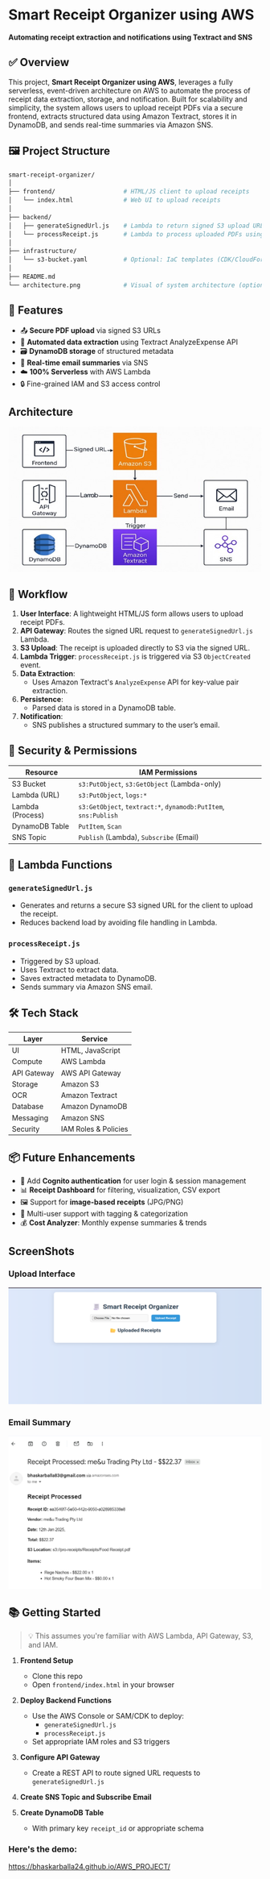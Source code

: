 
# Smart Receipt Organizer using AWS

**Automating receipt extraction and notifications using Textract and SNS**

## ✅ Overview

This project, **Smart Receipt Organizer using AWS**, leverages a fully serverless, event-driven architecture on AWS to automate the process of receipt data extraction, storage, and notification. Built for scalability and simplicity, the system allows users to upload receipt PDFs via a secure frontend, extracts structured data using Amazon Textract, stores it in DynamoDB, and sends real-time summaries via Amazon SNS.

## 🖼️ Project Structure

```bash
smart-receipt-organizer/
│
├── frontend/                   # HTML/JS client to upload receipts
│   └── index.html              # Web UI to upload receipts
│
├── backend/
│   ├── generateSignedUrl.js    # Lambda to return signed S3 upload URL
│   └── processReceipt.js       # Lambda to process uploaded PDFs using Textract
│
├── infrastructure/
│   └── s3-bucket.yaml          # Optional: IaC templates (CDK/CloudFormation)
│
├── README.md
└── architecture.png            # Visual of system architecture (optional)
```

## 🚀 Features

- 📤 **Secure PDF upload** via signed S3 URLs
- 🧠 **Automated data extraction** using Textract AnalyzeExpense API
- 🗃️ **DynamoDB storage** of structured metadata
- 📧 **Real-time email summaries** via SNS
- ☁️ **100% Serverless** with AWS Lambda
- 🔒 Fine-grained IAM and S3 access control

## Architecture

![](Architecture.jpg)



## 🔁 Workflow

1. **User Interface**: A lightweight HTML/JS form allows users to upload receipt PDFs.
2. **API Gateway**: Routes the signed URL request to `generateSignedUrl.js` Lambda.
3. **S3 Upload**: The receipt is uploaded directly to S3 via the signed URL.
4. **Lambda Trigger**: `processReceipt.js` is triggered via S3 `ObjectCreated` event.
5. **Data Extraction**:
   - Uses Amazon Textract's `AnalyzeExpense` API for key-value pair extraction.
6. **Persistence**:
   - Parsed data is stored in a DynamoDB table.
7. **Notification**:
   - SNS publishes a structured summary to the user’s email.

## 🔐 Security & Permissions

| Resource       | IAM Permissions                            |
|----------------|---------------------------------------------|
| S3 Bucket      | `s3:PutObject`, `s3:GetObject` (Lambda-only) |
| Lambda (URL)   | `s3:PutObject`, `logs:*`                    |
| Lambda (Process) | `s3:GetObject`, `textract:*`, `dynamodb:PutItem`, `sns:Publish` |
| DynamoDB Table | `PutItem`, `Scan`                          |
| SNS Topic      | `Publish` (Lambda), `Subscribe` (Email)    |

## 🧠 Lambda Functions

### `generateSignedUrl.js`
- Generates and returns a secure S3 signed URL for the client to upload the receipt.
- Reduces backend load by avoiding file handling in Lambda.

### `processReceipt.js`
- Triggered by S3 upload.
- Uses Textract to extract data.
- Saves extracted metadata to DynamoDB.
- Sends summary via Amazon SNS email.

## 🛠️ Tech Stack

| Layer         | Service             |
|---------------|----------------------|
| UI            | HTML, JavaScript     |
| Compute       | AWS Lambda           |
| API Gateway   | AWS API Gateway      |
| Storage       | Amazon S3            |
| OCR           | Amazon Textract      |
| Database      | Amazon DynamoDB      |
| Messaging     | Amazon SNS           |
| Security      | IAM Roles & Policies |

## 📦 Future Enhancements

- 🔐 Add **Cognito authentication** for user login & session management
- 📊 **Receipt Dashboard** for filtering, visualization, CSV export
- 🖼️ Support for **image-based receipts** (JPG/PNG)
- 👥 Multi-user support with tagging & categorization
- 💰 **Cost Analyzer**: Monthly expense summaries & trends

## ScreenShots

### Upload Interface
![](screenshot/upload-interface.png)

### Email Summary
![](screenshot/email-summary.png)

## 📚 Getting Started

> 💡 This assumes you're familiar with AWS Lambda, API Gateway, S3, and IAM.

1. **Frontend Setup**
   - Clone this repo
   - Open `frontend/index.html` in your browser

2. **Deploy Backend Functions**
   - Use the AWS Console or SAM/CDK to deploy:
     - `generateSignedUrl.js`
     - `processReceipt.js`
   - Set appropriate IAM roles and S3 triggers

3. **Configure API Gateway**
   - Create a REST API to route signed URL requests to `generateSignedUrl.js`

4. **Create SNS Topic and Subscribe Email**

5. **Create DynamoDB Table**
   - With primary key `receipt_id` or appropriate schema


### Here's the demo: 
https://bhaskarballa24.github.io/AWS_PROJECT/

